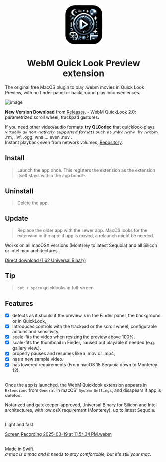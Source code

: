   <p align="center">
  <img src="https://raw.githubusercontent.com/Oil3/Webm-QuickLook-Plug-In/refs/heads/main/Webm%20Quicklook/Assets.xcassets/AppIcon.appiconset/icin512%203.png" height="128">
  <h1 align="center">WebM Quick Look Preview extension   </h1>
</p>

The original free MacOS plugin to play .webm movies in Quick Look Preview, with no finder panel or background play inconveniences.  


 


![image](https://github.com/user-attachments/assets/dbd3da6f-4ffb-4bf0-9354-8225c667fa34)

     
**New Version Download** from [Releases](https://github.com/Oil3/Webm-QuickLook-Plug-In/releases/download/WebM-2.0-Scrollwheel-trackpad-UnivBinary-Monterey-to-Sequoia/Webm.Quicklook.v2.May2025.zip). - WebM QuickLook 2.0: parametrized scroll wheel, trackpad gestures.    

If you need other video/audio formats, **try QLCodec** that quicklook-plays virtually _all non-natively-supported formats_ such as .mkv .wmv .flv .webm .rm, .ivf, .ogg. wna ... even .nuv .   
Instant playback even from network volumes, [Repository](https://github.com/Oil3/QLCodec).


###



## Install  
>Launch the app once. This registers the extension as the extension itself stays within the app bundle.  

## Uninstall  
>Delete the app.  

## Update  
>Replace the older app with the newer app.  MacOS looks for the extension in the app: if app is moved, a relaunch might be needed. 


Works on all macOSX versions (Monterey to latest Sequoia) and all Silicon or Intel mac architectures.  

[Direct download (1.62 Universal Binary)
](https://github.com/Oil3/Webm-QuickLook-Plug-In/raw/refs/heads/main/Webm%20Quicklook%201.62%20universal%20binary.zip)   

## Tip
> `opt + space` quicklooks in full-screen

## Features  
- [x] detects as it should if the preview is in the Finder panel, the background or in QuickLook,  
- [x] introduces controls with the trackpad or the scroll wheel,  configurable actions and sensitivity.
- [x] scale-fits the video when resizing the preview above 100%.  
- [x] scale-fits the thumbnail in Finder, paused but playable if needed (e.g. gallery  view.).   
- [x] properly pauses and resumes like a .mov or .mp4,
- [x] has a new sample video.  
- [x] has lowered requirements (From macOS 15 Sequoia down to Monterey 12).
 
##  

Once the app is launched, the WebM Quicklook extension appears in  `Extensions` from `General` in macOS' `System Settings`, and disapears if app is deleted.  
  
Notarized and gatekeeper-approved, Universal Binary for Silicon and Intel architectures, with low osX requirement (Monterey), up to latest Sequoia.  

##  
Light and fast.    

[Screen Recording 2025-03-19 at 11.54.34 PM.webm](https://github.com/user-attachments/assets/6a33eb1d-4017-4d25-b64e-25c2e0d37ec7)


## 




  ## 
##  
Made in Swift.  
_a mac is a mac and it needs to stay comfortable, but it's still your mac._
